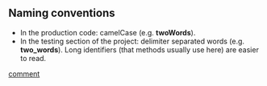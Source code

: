 Naming conventions
---

* In the production code: camelCase (e.g. **twoWords**).
* In the testing section of the project: delimiter separated words (e.g. **two_words**). 
Long identifiers (that methods usually use here) are easier to read.

[comment](https://github.com/wolfenste/tictactoe/commit/3ffac1b54136046406dd307d484db49ba64d8037#r29725498)
